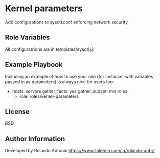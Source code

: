 Kernel parameters
=========

Add configurations to sysctl.conf enforcing network security


Role Variables
--------------

All configuratrions are in templates/sysctl.j2


Example Playbook
----------------

Including an example of how to use your role (for instance, with variables passed in as parameters) is always nice for users too:

- hosts: servers
  gather_facts: yes
  gather_subset: min
  roles:
     - role: roles/kernel-parameters

License
-------

BSD

Author Information
------------------

Developed by Rolando Antonio https://www.linkedin.com/in/rolando-ant-j/
